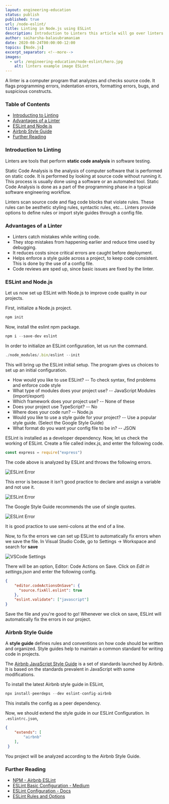 ```yaml
---
layout: engineering-education
status: publish
published: true
url: /node-eslint/
title: Linting in Node.js using ESLint
description: Introduction to Linters this article will go over linters and how to use ESLint, a popular JavaScript Linter to maintain code quality in projects.
author: saiharsha-balasubramaniam
date: 2020-08-24T00:00:00-12:00
topics: [Node.js]
excerpt_separator: <!--more-->
images:
  - url: /engineering-education/node-eslint/hero.jpg
    alt: linters example image ESLint
---
```


A linter is a computer program that analyzes and checks source code. It flags programming errors, indentation errors, formatting errors, bugs, and suspicious constructs.
<!--more-->

### Table of Contents
- [Introducting to Linting](#introduction-to-linting)
- [Advantages of a Linter](#advantages-of-a-linter)
- [ESLint and Node.js](#eslint-and-node)
- [Airbnb Style Guide](#airbnb-style-guide)
- [Further Reading](#further-reading)

### Introduction to Linting
Linters are tools that perform **static code analysis** in software testing.

Static Code Analysis is the analysis of computer software that is performed on static code. It is performed by looking at source code without running it. This process is usually done using a software or an automated tool. Static Code Analysis is done as a part of the programming phase in a typical software engineering workflow.

Linters scan source code and flag code blocks that violate rules. These rules can be aesthetic styling rules, syntactic rules, etc... Linters provide options to define rules or import style guides through a config file.

### Advantages of a Linter
- Linters catch mistakes while writing code.
- They stop mistakes from happening earlier and reduce time used by debugging.
- It reduces costs since critical errors are caught before deployment.
- Helps enforce a style guide across a project, to keep code consistent. This is done by the use of a config file.
- Code reviews are sped up, since basic issues are fixed by the linter.

### ESLint and Node.js
Let us now set up ESLint with Node.js to improve code quality in our projects.

First, initialize a Node.js project.

```js
npm init
```

Now, install the eslint npm package.

```js
npm i --save-dev eslint
```

In order to initialize an ESLint configuration, let us run the command.

```js
./node_modules/.bin/eslint --init
```

This will bring up the ESLint initial setup. The program gives us choices to set up an initial configuration.

- How would you like to use ESLint? -- To check syntax, find problems and enforce code style
- What type of modules does your project use? -- JavaScript Modules (import/export)
- Which framework does your project use? -- None of these
- Does your project use TypeScript? -- No
- Where does your code run? -- Node.js
- Would you like to use a style guide for your project? -- Use a popular style guide. (Select the Google Style Guide)
- What format do you want your config file to be in? -- JSON

ESLint is installed as a developer dependency. Now, let us check the working of ESLint. Create a file called index.js, and enter the following code.

```js
const express = require("express")
```

The code above is analyzed by ESLint and throws the following errors.

![ESLint Error](/node-eslint/eslint-error1.png)

This error is because it isn't good practice to declare and assign a variable and not use it.

![ESLint Error](/node-eslint/eslint-error2.png)

The Google Style Guide recommends the use of single quotes.

![ESLint Error](/node-eslint/eslint-error3.png)

It is good practice to use semi-colons at the end of a line.

Now, to fix the errors we can set up ESLint to automatically fix errors when we save the file. In Visual Studio Code, go to Settings -> Workspace and search for **save**

![VSCode Settings](/node-eslint/vscode-settings.png)

There will be an option, Editor: Code Actions on Save. Click on *Edit in settings.json* and enter the following config.

```json
{
    "editor.codeActionsOnSave": {
      "source.fixAll.eslint": true
    },
    "eslint.validate": ["javascript"]
}
```

Save the file and you're good to go! Whenever we click on save, ESLint will automatically fix the errors in our project.

### Airbnb Style Guide

A **style guide** defines rules and conventions on how code should be written and organized. Style guides help to maintain a common standard for writing code in projects.

The [Airbnb JavaScript Style Guide](https://airbnb.io/javascript/) is a set of standards launched by Airbnb. It is based on the standards prevalent in JavaScript with some modifications.

To install the latest Airbnb style guide in ESLint,

```js
npx install-peerdeps --dev eslint-config-airbnb
```

This installs the config as a peer dependency.

Now, we should extend the style guide in our ESLint Configuration. In ```.eslintrc.json```,

```json
{
    "extends": [
        "airbnb"
    ],
 }
```

You project will be analyzed according to the Airbnb Style Guide.

### Further Reading
- [NPM - Airbnb ESLint](https://www.npmjs.com/package/eslint-config-airbnb)
- [ESLint Basic Configuration - Medium](https://medium.com/alturasoluciones/eslint-basic-configuration-18b2109d98ec)
- [ESLint Configuration - Docs](https://eslint.org/docs/user-guide/configuring)
- [ESLint Rules and Options](https://eslint.org/docs/rules/)
